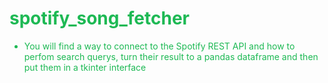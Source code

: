 # <font color='#1DB954'>spotify_song_fetcher
- You will find a way to connect to the Spotify REST API and how to perfom search querys, turn their result to a pandas dataframe and then put them in a tkinter interface
